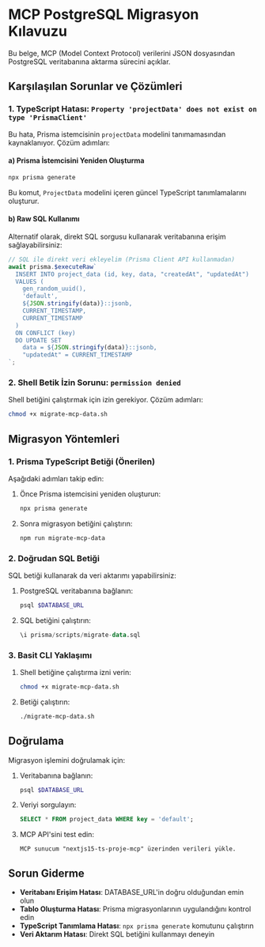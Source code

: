 # MCP PostgreSQL Migrasyon Kılavuzu

Bu belge, MCP (Model Context Protocol) verilerini JSON dosyasından PostgreSQL veritabanına aktarma sürecini açıklar.

## Karşılaşılan Sorunlar ve Çözümleri

### 1. TypeScript Hatası: `Property 'projectData' does not exist on type 'PrismaClient'`

Bu hata, Prisma istemcisinin `projectData` modelini tanımamasından kaynaklanıyor. Çözüm adımları:

#### a) Prisma İstemcisini Yeniden Oluşturma

```bash
npx prisma generate
```

Bu komut, `ProjectData` modelini içeren güncel TypeScript tanımlamalarını oluşturur.

#### b) Raw SQL Kullanımı

Alternatif olarak, direkt SQL sorgusu kullanarak veritabanına erişim sağlayabilirsiniz:

```typescript
// SQL ile direkt veri ekleyelim (Prisma Client API kullanmadan)
await prisma.$executeRaw`
  INSERT INTO project_data (id, key, data, "createdAt", "updatedAt")
  VALUES (
    gen_random_uuid(),
    'default',
    ${JSON.stringify(data)}::jsonb,
    CURRENT_TIMESTAMP,
    CURRENT_TIMESTAMP
  )
  ON CONFLICT (key)
  DO UPDATE SET
    data = ${JSON.stringify(data)}::jsonb,
    "updatedAt" = CURRENT_TIMESTAMP
`;
```

### 2. Shell Betik İzin Sorunu: `permission denied`

Shell betiğini çalıştırmak için izin gerekiyor. Çözüm adımları:

```bash
chmod +x migrate-mcp-data.sh
```

## Migrasyon Yöntemleri

### 1. Prisma TypeScript Betiği (Önerilen)

Aşağıdaki adımları takip edin:

1. Önce Prisma istemcisini yeniden oluşturun:
   ```bash
   npx prisma generate
   ```

2. Sonra migrasyon betiğini çalıştırın:
   ```bash
   npm run migrate-mcp-data
   ```

### 2. Doğrudan SQL Betiği

SQL betiği kullanarak da veri aktarımı yapabilirsiniz:

1. PostgreSQL veritabanına bağlanın:
   ```bash
   psql $DATABASE_URL
   ```

2. SQL betiğini çalıştırın:
   ```sql
   \i prisma/scripts/migrate-data.sql
   ```

### 3. Basit CLI Yaklaşımı

1. Shell betiğine çalıştırma izni verin:
   ```bash
   chmod +x migrate-mcp-data.sh
   ```

2. Betiği çalıştırın:
   ```bash
   ./migrate-mcp-data.sh
   ```

## Doğrulama

Migrasyon işlemini doğrulamak için:

1. Veritabanına bağlanın:
   ```bash
   psql $DATABASE_URL
   ```

2. Veriyi sorgulayın:
   ```sql
   SELECT * FROM project_data WHERE key = 'default';
   ```

3. MCP API'sini test edin:
   ```
   MCP sunucum "nextjs15-ts-proje-mcp" üzerinden verileri yükle.
   ```

## Sorun Giderme

- **Veritabanı Erişim Hatası**: DATABASE_URL'in doğru olduğundan emin olun
- **Tablo Oluşturma Hatası**: Prisma migrasyonlarının uygulandığını kontrol edin
- **TypeScript Tanımlama Hatası**: `npx prisma generate` komutunu çalıştırın
- **Veri Aktarım Hatası**: Direkt SQL betiğini kullanmayı deneyin